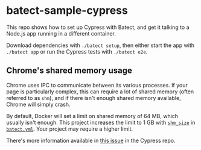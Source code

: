 # batect-sample-cypress

This repo shows how to set up Cypress with Batect, and get it talking to a Node.js app running in a different container.

Download dependencies with `./batect setup`, then either start the app with `./batect app`
or run the Cypress tests with `./batect e2e`.

## Chrome's shared memory usage

Chrome uses IPC to communicate between its various processes. If your page is particularly complex, this can require a lot of
shared memory (often referred to as `shm`), and if there isn't enough shared memory available, Chrome will simply crash.

By default, Docker will set a limit on shared memory of 64 MB, which usually isn't enough. This project increases the limit
to 1 GB with [`shm_size`](https://batect.dev/docs/reference/config/containers#shm_size) in [`batect.yml`](batect.yml). Your
project may require a higher limit.

There's more information available in [this issue](https://github.com/cypress-io/cypress/issues/350) in the Cypress repo.

